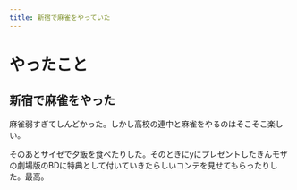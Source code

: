 ```yaml
---
title: 新宿で麻雀をやっていた
---
```


# やったこと

## 新宿で麻雀をやった

麻雀弱すぎてしんどかった。しかし高校の連中と麻雀をやるのはそこそこ楽しい。

そのあとサイゼで夕飯を食べたりした。そのときにyにプレゼントしたきんモザの劇場版のBDに特典として付いていきたらしいコンテを見せてもらったりした。最高。
